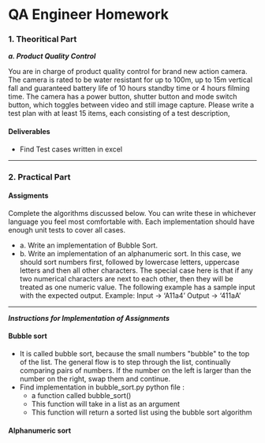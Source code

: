 # QA Engineer Homework

### 1. Theoritical Part

***a. Product Quality Control***

You are in charge of product quality control for brand new action camera.
The camera is rated to be water resistant for up to 100m, up to 15m vertical fall and guaranteed
battery life of 10 hours standby time or 4 hours filming time.
The camera has a power button, shutter button and mode switch button, which toggles between
video and still image capture.
Please write a test plan with at least 15 items, each consisting of a test description,

#### Deliverables
* Find Test cases written in excel

---
### 2. Practical Part

#### Assigments 
Complete the algorithms discussed below. You can write these in whichever language you feel most comfortable with. Each implementation should have enough unit tests to cover all cases.

* a. Write an implementation of Bubble Sort.
* b. Write an implementation of an alphanumeric sort. In this case, we should sort numbers first, followed by lowercase letters, uppercase letters and then all other characters. The special case here is that if any two numerical characters are next to each other, then they will be treated as one numeric value. The following example has a sample input with the expected output.
Example: Input -> ‘A11a4’ Output -> ‘411aA’

---
***Instructions for Implementation of Assignments*** 

#### Bubble sort
* It is called bubble sort, because the small numbers "bubble" to the top of the list. The general flow is to step through the list, continually comparing pairs of numbers. If the number on the left is larger than the number on the right, swap them and continue.
* Find implementation in bubble_sort.py python file : 
    * a function called bubble_sort()
    * This function will take in a list as an argument
    * This function will return a sorted list using the bubble sort algorithm


#### Alphanumeric sort

